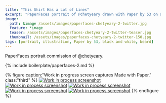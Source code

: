 ```yaml
---
title: "This Shirt Has a Lot of Lines"
excerpt: "PaperFaces portrait of @chetyeary drawn with Paper by 53 on an iPad."
image: 
  path: &image /assets/images/paperfaces-chetyeary-2-twitter.jpg 
  feature: *image
  teaser: /assets/images/paperfaces-chetyeary-2-twitter-teaser.jpg
  thumbnail: /assets/images/paperfaces-chetyeary-2-twitter-150.jpg
tags: [portrait, illustration, Paper by 53, black and white, beard]
---
```


PaperFaces portrait commission of [@chetyeary](https://twitter.com/chetyeary).

{% include boilerplate/paperfaces-2.md %}

{% figure caption:"Work in progress screen captures Made with Paper." class:"third" %}
[![Work in process screenshot](/assets/images/paperfaces-chetyeary-2-process-1-600.jpg)](/assets/images/paperfaces-chetyeary-2-process-1-lg.jpg) [![Work in process screenshot](/assets/images/paperfaces-chetyeary-2-process-2-600.jpg)](/assets/images/paperfaces-chetyeary-2-process-2-lg.jpg) [![Work in process screenshot](/assets/images/paperfaces-chetyeary-2-process-3-600.jpg)](/assets/images/paperfaces-chetyeary-2-process-3-lg.jpg) [![Work in process screenshot](/assets/images/paperfaces-chetyeary-2-process-4-600.jpg)](/assets/images/paperfaces-chetyeary-2-process-4-lg.jpg) [![Work in process screenshot](/assets/images/paperfaces-chetyeary-2-process-5-600.jpg)](/assets/images/paperfaces-chetyeary-2-process-5-lg.jpg)
{% endfigure %}
